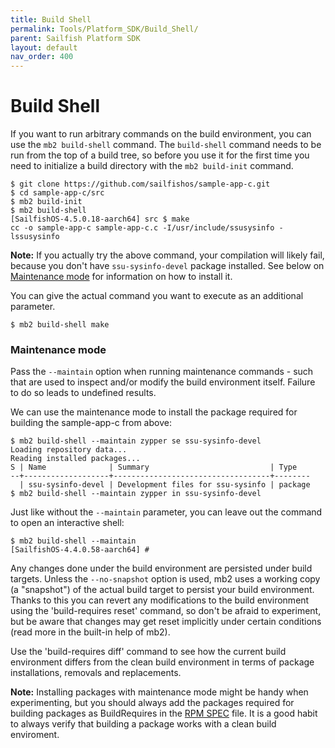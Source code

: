 ```yaml
---
title: Build Shell
permalink: Tools/Platform_SDK/Build_Shell/
parent: Sailfish Platform SDK
layout: default
nav_order: 400
---
```


# Build Shell

If you want to run arbitrary commands on the build environment, you can use the `mb2 build-shell` command. The `build-shell` command needs to be run from the top of a build tree, so before you use it for the first time you need to initialize a build directory with the `mb2 build-init` command.

```nosh
$ git clone https://github.com/sailfishos/sample-app-c.git
$ cd sample-app-c/src
$ mb2 build-init
$ mb2 build-shell
[SailfishOS-4.5.0.18-aarch64] src $ make
cc -o sample-app-c sample-app-c.c -I/usr/include/ssusysinfo -lssusysinfo
```
**Note:** If you actually try the above command, your compilation will likely fail, because you don't have `ssu-sysinfo-devel` package installed. See below on [Maintenance mode](#maintenance-mode) for information on how to install it.

You can give the actual command you want to execute as an additional parameter.
```nosh
$ mb2 build-shell make
```

### Maintenance mode

Pass the `--maintain` option when running maintenance commands - such that are used to inspect and/or modify the build environment itself. Failure to do so leads to undefined results.

We can use the maintenance mode to install the package required for building the sample-app-c from above:
```nosh
$ mb2 build-shell --maintain zypper se ssu-sysinfo-devel
Loading repository data...
Reading installed packages...
S | Name              | Summary                           | Type
--+-------------------+-----------------------------------+--------
  | ssu-sysinfo-devel | Development files for ssu-sysinfo | package
$ mb2 build-shell --maintain zypper in ssu-sysinfo-devel
```

Just like without the `--maintain` parameter, you can leave out the command to open an interactive shell:
```nosh
$ mb2 build-shell --maintain
[SailfishOS-4.4.0.58-aarch64] #
```

Any changes done under the build environment are persisted under build targets. Unless the `--no-snapshot` option is used, mb2 uses a working copy (a "snapshot") of the actual build target to persist your build environment. Thanks to this you can revert any modifications to the build environment using the 'build-requires reset' command, so don't be afraid to experiment, but be aware that changes may get reset implicitly under certain conditions (read more in the built-in help of mb2).

Use the 'build-requires diff' command to see how the current build environment differs from the clean build environment in terms of package installations, removals and replacements.

**Note:** Installing packages with maintenance mode might be handy when experimenting, but you should always add the packages required for building packages as BuildRequires in the [RPM SPEC](/Develop/Apps/Packaging/#the-rpm-spec-file) file. It is a good habit to always verify that building a package works with a clean build enviroment.


